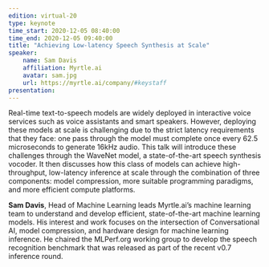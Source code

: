 ```yaml
---
edition: virtual-20
type: keynote
time_start: 2020-12-05 08:40:00
time_end: 2020-12-05 09:40:00
title: "Achieving Low-latency Speech Synthesis at Scale"
speaker:
    name: Sam Davis 
    affiliation: Myrtle.ai
    avatar: sam.jpg   
    url: https://myrtle.ai/company/#keystaff
presentation: 
---
```

Real-time text-to-speech models are widely deployed in interactive voice services such as voice assistants and smart speakers. However, deploying these models at scale is challenging due to the strict latency requirements that they face: one pass through the model must complete once every 62.5 microseconds to generate 16kHz audio. This talk will introduce these challenges through the WaveNet model, a state-of-the-art speech synthesis vocoder. It then discusses how this class of models can achieve high-throughput, low-latency inference at scale through the combination of three components: model compression, more suitable programming paradigms, and more efficient compute platforms.  

**Sam Davis**, Head of Machine Learning leads Myrtle.ai’s machine learning team to understand and develop efficient, state-of-the-art machine learning models. His interest and work focuses on the intersection of Conversational AI, model compression, and hardware design for machine learning inference. He chaired the MLPerf.org working group to develop the speech recognition benchmark that was released as part of the recent v0.7 inference round.  
